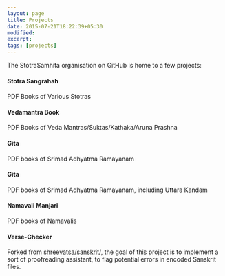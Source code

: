 ```yaml
---
layout: page
title: Projects
date: 2015-07-21T18:22:39+05:30
modified:
excerpt:
tags: [projects]
---
```


The StotraSamhita organisation on GitHub is home to a few projects:

#### Stotra Sangrahah <a href="http://github.com/StotraSamhita/stotra-sangrahah/"><i class="fa fa-github"></i></a>

PDF Books of Various Stotras

#### Vedamantra Book <a href="http://github.com/StotraSamhita/vedamantra-book/"><i class="fa fa-github"></i></a>

PDF Books of Veda Mantras/Suktas/Kathaka/Aruna Prashna

#### Gita <a href="http://github.com/StotraSamhita/gita/"><i class="fa fa-github"></i></a>

PDF books of Srimad Adhyatma Ramayanam

#### Gita <a href="http://github.com/StotraSamhita/AdhyatmaRamayanam/"><i class="fa fa-github"></i></a>

PDF books of Srimad Adhyatma Ramayanam, including Uttara Kandam

#### Namavali Manjari <a href="http://github.com/StotraSamhita/namavali-manjari/"><i class="fa fa-github"></i></a>

PDF books of Namavalis

#### Verse-Checker <a href="http://github.com/StotraSamhita/verse-checker/"><i class="fa fa-github"></i></a>

Forked from <a href="http://github.com/shreevatsa/sanskrit/"><i class="fa fa-github"></i>shreevatsa/sanskrit/</a>, the goal of this project is to implement a sort of proofreading assistant, to flag potential errors in encoded Sanskrit files.

